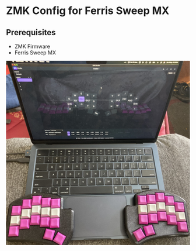 # ZMK Config for Ferris Sweep MX

## Prerequisites

- ZMK Firmware
- Ferris Sweep MX

![Ferris Sweep MX](assets/IMG_0062.jpeg)
